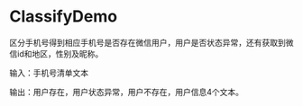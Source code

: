 # ClassifyDemo



区分手机号得到相应手机号是否存在微信用户，用户是否状态异常，还有获取到微信id和地区，性别及昵称。

输入：手机号清单文本

输出：用户存在，用户状态异常，用户不存在，用户信息4个文本。
